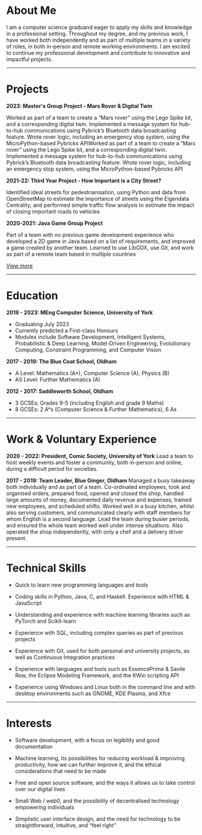 # About Me
I am a computer science graduand eager to apply my skills and knowledge in a professional setting. Throughout my degree, and my previous work, I have worked both independently and as part of multiple teams in a variety of roles, in both in-person and remote working environments. I am excited to continue my professional development and contribute to innovative and impactful projects.

---
# Projects

**2023: Master's Group Project - Mars Rover & Digital Twin**

Worked as part of a team to create a “Mars rover” using the Lego Spike kit, and a corresponding digital twin. Implemented a message system for hub-to-hub communications using Pybrick’s Bluetooth data broadcasting feature. Wrote rover logic, including an emergency stop system, using the MicroPython-based Pybricks APIWorked as part of a team to create a “Mars rover” using the Lego Spike kit, and a corresponding digital twin. Implemented a message system for hub-to-hub communications using Pybrick’s Bluetooth data broadcasting feature. Wrote rover logic, including an emergency stop system, using the MicroPython-based Pybricks API

**2021-22: Third Year Project - How Important is a City Street?**

Identified ideal streets for pedestrianisation, using Python and data from OpenStreetMap to estimate the importance of streets using the Eigendata Centrality, and performed simple traffic flow analysis to estimate the impact of closing important roads to vehicles

**2020-2021: Java Game Group Project**

Part of a team with no previous game development experience who developed a 2D game in Java based on a list of requirements, and improved a game created by another team. Learned to use LibGDX, use Git, and work as part of a remote team based in multiple countries

[View more](projects.md)

---
# Education

**2019 - 2023: MEng Computer Science, University of York**
- Graduating July 2023
- Currently predicted a First-class Honours
- Modules include Software Development, Intelligent Systems, Probabilistic & Deep Learning, Model-Driven Engineering, Evolutionary Computing, Constraint Programming, and Computer Vision

**2017 - 2019: The Blue Coat School, Oldham**
- A Level: Mathematics (A*), Computer Science (A), Physics (B)
- AS Level: Further Mathematics (A)

**2012 - 2017: Saddleworth School, Oldham**
- 3 GCSEs: Grades 9-5 (including English and grade 9 Maths)
- 8 GCSEs: 2 A*s (Computer Science & Further Mathematics), 6 As

---
# Work & Voluntary Experience

**2020 - 2022: President, Comic Society, University of York**
Lead a team to host weekly events and foster a community, both in-person and online, during a difficult period for societies.

**2017 - 2019: Team Leader, Blue Ginger, Oldham**
Managed a busy takeaway both individually and as part of a team. Co-ordinated employees, took and organised orders, prepared food, opened and closed the shop, handled large amounts of money, documented daily revenue and expenses, trained new employees, and scheduled shifts. Worked well in a busy kitchen, whilst also serving customers, and communicated clearly with staff members for whom English is a second language. Lead the team during busier periods, and ensured the whole team worked well under intense situations. Also operated the shop independently, with only a chef and a delivery driver present.

---
# Technical Skills

- Quick to learn new programming languages and tools

- Coding skills in Python, Java, C, and Haskell. Experience with HTML & JavaScript

- Understanding and experience with machine learning libraries such as PyTorch and Scikit-learn

- Experience with SQL, including complex queries as part of previous projects

- Experience with Git, used for both personal and university projects, as well as Continuous Integration practices

- Experience with languages and tools such as EssencePrime & Savile Row, the Eclipse Modeling Framework, and the KWin scripting API

- Experience using Windows and Linux both in the command line and with desktop environments such as GNOME, KDE Plasma, and Xfce

---
# Interests

- Software development, with a focus on legibility and good documentation

- Machine learning, its possibilities for reducing workload & improving productivity, how we can further improve it, and the ethical considerations that need to be made

- Free and open source software, and the ways it allows us to take control over our digital lives

- Small Web / web0, and the possibility of decentralised technology empowering individuals

- Simplistic user interface design, and the need for technology to be straightforward, intuitive, and “feel right”

